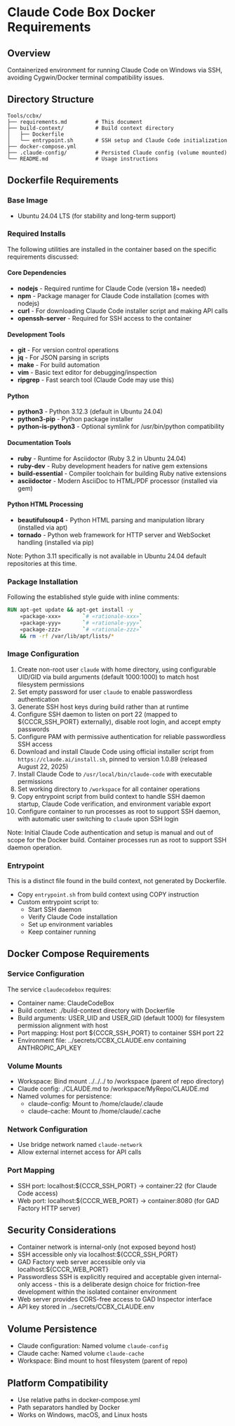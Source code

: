 # Claude Code Box Docker Requirements

## Overview
Containerized environment for running Claude Code on Windows via SSH, avoiding Cygwin/Docker terminal compatibility issues.

## Directory Structure
```
Tools/ccbx/
├── requirements.md         # This document
├── build-context/          # Build context directory
│   ├── Dockerfile
│   └── entrypoint.sh       # SSH setup and Claude Code initialization
├── docker-compose.yml
├── .claude-config/         # Persisted Claude config (volume mounted)
└── README.md               # Usage instructions
```

## Dockerfile Requirements

### Base Image
- Ubuntu 24.04 LTS (for stability and long-term support)

### Required Installs

The following utilities are installed in the container based on the specific requirements discussed:

#### Core Dependencies
- **nodejs** - Required runtime for Claude Code (version 18+ needed)
- **npm** - Package manager for Claude Code installation (comes with nodejs)
- **curl** - For downloading Claude Code installer script and making API calls
- **openssh-server** - Required for SSH access to the container

#### Development Tools
- **git** - For version control operations
- **jq** - For JSON parsing in scripts
- **make** - For build automation
- **vim** - Basic text editor for debugging/inspection
- **ripgrep** - Fast search tool (Claude Code may use this)

#### Python
- **python3** - Python 3.12.3 (default in Ubuntu 24.04)
- **python3-pip** - Python package installer
- **python-is-python3** - Optional symlink for /usr/bin/python compatibility

#### Documentation Tools
- **ruby** - Runtime for Asciidoctor (Ruby 3.2 in Ubuntu 24.04)
- **ruby-dev** - Ruby development headers for native gem extensions
- **build-essential** - Compiler toolchain for building Ruby native extensions
- **asciidoctor** - Modern AsciiDoc to HTML/PDF processor (installed via gem)

#### Python HTML Processing
- **beautifulsoup4** - Python HTML parsing and manipulation library (installed via apt)
- **tornado** - Python web framework for HTTP server and WebSocket handling (installed via pip)

Note: Python 3.11 specifically is not available in Ubuntu 24.04 default repositories at this time.

### Package Installation
Following the established style guide with inline comments:
```dockerfile
RUN apt-get update && apt-get install -y                                                 \
    «package-xxx»       `# «rationale-xxx»`                                              \
    «package-yyy»       `# «rationale-yyy»`                                              \
    «package-zzz»       `# «rationale-zzz»`                                              \
    && rm -rf /var/lib/apt/lists/*
```

### Image Configuration

1. Create non-root user `claude` with home directory, using configurable UID/GID via build arguments (default 1000:1000) to match host filesystem permissions
2. Set empty password for user `claude` to enable passwordless authentication
3. Generate SSH host keys during build rather than at runtime
4. Configure SSH daemon to listen on port 22 (mapped to ${CCCR_SSH_PORT} externally), disable root login, and accept empty passwords
5. Configure PAM with permissive authentication for reliable passwordless SSH access
6. Download and install Claude Code using official installer script from `https://claude.ai/install.sh`, pinned to version 1.0.89 (released August 22, 2025)
7. Install Claude Code to `/usr/local/bin/claude-code` with executable permissions
8. Set working directory to `/workspace` for all container operations
10. Copy entrypoint script from build context to handle SSH daemon startup, Claude Code verification, and environment variable export
11. Configure container to run processes as root to support SSH daemon, with automatic user switching to `claude` upon SSH login

Note: Initial Claude Code authentication and setup is manual and out of scope for the Docker build. Container processes run as root to support SSH daemon operation.

### Entrypoint

This is a distinct file found in the build context, not generated by Dockerfile.

- Copy `entrypoint.sh` from build context using COPY instruction
- Custom entrypoint script to:
  - Start SSH daemon
  - Verify Claude Code installation
  - Set up environment variables
  - Keep container running

## Docker Compose Requirements

### Service Configuration
The service `claudecodebox` requires:
- Container name: ClaudeCodeBox
- Build context: ./build-context directory with Dockerfile
- Build arguments: USER_UID and USER_GID (default 1000) for filesystem permission alignment with host
- Port mapping: Host port ${CCCR_SSH_PORT} to container SSH port 22
- Environment file: ../secrets/CCBX_CLAUDE.env containing ANTHROPIC_API_KEY

### Volume Mounts
- Workspace: Bind mount ../../../ to /workspace (parent of repo directory)
- Claude config: ./CLAUDE.md to /workspace/MyRepo/CLAUDE.md
- Named volumes for persistence:
  - claude-config: Mount to /home/claude/.claude
  - claude-cache: Mount to /home/claude/.cache

### Network Configuration
- Use bridge network named `claude-network`
- Allow external internet access for API calls

### Port Mapping
- SSH port: localhost:${CCCR_SSH_PORT} → container:22 (for Claude Code access)
- Web port: localhost:${CCCR_WEB_PORT} → container:8080 (for GAD Factory HTTP server)

## Security Considerations  
- Container network is internal-only (not exposed beyond host)
- SSH accessible only via localhost:${CCCR_SSH_PORT}
- GAD Factory web server accessible only via localhost:${CCCR_WEB_PORT}
- Passwordless SSH is explicitly required and acceptable given internal-only access - this is a deliberate design choice for friction-free development within the isolated container environment
- Web server provides CORS-free access to GAD Inspector interface
- API key stored in ../secrets/CCBX_CLAUDE.env

## Volume Persistence
- Claude configuration: Named volume `claude-config`
- Claude cache: Named volume `claude-cache`
- Workspace: Bind mount to host filesystem (parent of repo)

## Platform Compatibility
- Use relative paths in docker-compose.yml
- Path separators handled by Docker
- Works on Windows, macOS, and Linux hosts
